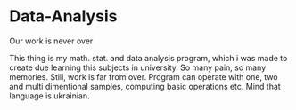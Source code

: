 # Data-Analysis
Our work is never over

This thing is my math. stat. and data analysis program, which i was made to create due learning this subjects in university. So many pain, so many memories.
Still, work is far from over.
Program can operate with one, two and multi dimentional samples, computing basic operations etc.
Mind that language is ukrainian.
